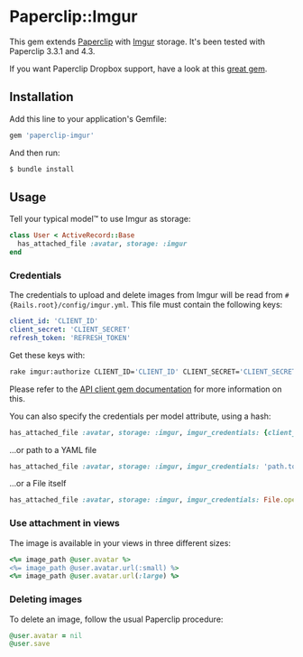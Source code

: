# Paperclip::Imgur

This gem extends [Paperclip](https://github.com/thoughtbot/paperclip) with [Imgur](http://imgur.com/) storage. It's been tested with Paperclip 3.3.1 and 4.3.

If you want Paperclip Dropbox support, have a look at this [great gem](https://github.com/janko-m/paperclip-dropbox/).

## Installation

Add this line to your application's Gemfile:
```ruby
gem 'paperclip-imgur'
```

And then run:
```bash
$ bundle install
```

## Usage

Tell your typical model™ to use Imgur as storage:
```ruby
class User < ActiveRecord::Base
  has_attached_file :avatar, storage: :imgur
end
```

### Credentials

The credentials to upload and delete images from Imgur will be read from `#{Rails.root}/config/imgur.yml`. This file must contain the following keys:
```yml
client_id: 'CLIENT_ID'
client_secret: 'CLIENT_SECRET'
refresh_token: 'REFRESH_TOKEN'
```

Get these keys with:
```bash
rake imgur:authorize CLIENT_ID='CLIENT_ID' CLIENT_SECRET='CLIENT_SECRET'
```
Please refer to the [API client gem documentation](https://github.com/dncrht/imgur) for more information on this.

You can also specify the credentials per model attribute, using a hash:
```ruby
has_attached_file :avatar, storage: :imgur, imgur_credentials: {client_id: 'CLIENT_ID', client_secret: 'CLIENT_SECRET', refresh_token: 'REFRESH_TOKEN'}
```
…or path to a YAML file
```ruby
has_attached_file :avatar, storage: :imgur, imgur_credentials: 'path.to/file.yml'
```
…or a File itself
```ruby
has_attached_file :avatar, storage: :imgur, imgur_credentials: File.open('path.to/file.yml', 'r')
```

### Use attachment in views

The image is available in your views in three different sizes:
```ruby
<%= image_path @user.avatar %>
<%= image_path @user.avatar.url(:small) %>
<%= image_path @user.avatar.url(:large) %>
```

### Deleting images

To delete an image, follow the usual Paperclip procedure:
```ruby
@user.avatar = nil
@user.save
```

